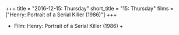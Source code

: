 +++
title = "2016-12-15: Thursday"
short_title = "15: Thursday"
films = ["Henry: Portrait of a Serial Killer (1986)"]
+++


* Film: Henry: Portrait of a Serial Killer (1986) +
